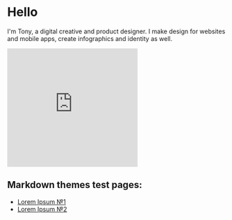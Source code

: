 # Hello
I'm Tony, a digital creative and product designer. I make design for websites and mobile apps, create infographics and identity as well.

<iframe style="border: none;" width=“296” height="273" src="https://www.figma.com/embed?embed_host=share&url=https%3A%2F%2Fwww.figma.com%2Ffile%2FPISdj9EFBrjWRCknWUG3V7%2FStyle-Guide%3Fnode-id%3D130%253A1056" allowfullscreen></iframe>

## Markdown themes test pages:
- [Lorem Ipsum №1](test1.html)
- [Lorem Ipsum №2](test2.html)